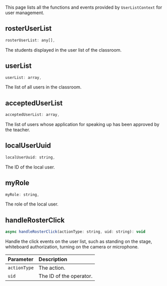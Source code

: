 This page lists all the functions and events provided by `UserListContext` for user management.

## rosterUserList

```javascript
rosterUserList: any[],
```

The students displayed in the user list of the classroom.

## userList

```javascript
userList: array,
```

The list of all users in the classroom.

## acceptedUserList

```javascript
acceptedUserList: array,
```

The list of users whose application for speaking up has been approved by the teacher.

## localUserUuid

```javascript
localUserUuid: string,
```

The ID of the local user.

## myRole

```javascript
myRole: string,
```

The role of the local user.

## handleRosterClick

```javascript
async handleRosterClick(actionType: string, uid: string): void
```

Handle the click events on the user list, such as standing on the stage, whiteboard authorization, turning on the camera or microphone.

| Parameter | Description |
| :----------- | :------------ |
| `actionType` | The action. |
| `uid` | The ID of the operator. |
